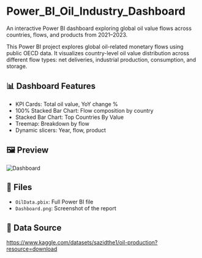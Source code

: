 # Power_BI_Oil_Industry_Dashboard
An interactive Power BI dashboard exploring global oil value flows across countries, flows, and products from 2021–2023.

This Power BI project explores global oil-related monetary flows using public OECD data. It visualizes country-level oil value distribution across different flow types: net deliveries, industrial production, consumption, and storage.

## 📊 Dashboard Features

- KPI Cards: Total oil value, YoY change %
- 100% Stacked Bar Chart: Flow composition by country
- Stacked Bar Chart: Top Countries By Value
- Treemap: Breakdown by flow
- Dynamic slicers: Year, flow, product

## 🖼️ Preview
![Dashboard](https://github.com/user-attachments/assets/4242b4b9-d047-4296-aa85-2c353e6ab0c7)

## 📁 Files

- `OilData.pbix`: Full Power BI file
- `Dashboard.png`: Screenshot of the report

## 📄 Data Source

https://www.kaggle.com/datasets/sazidthe1/oil-production?resource=download
